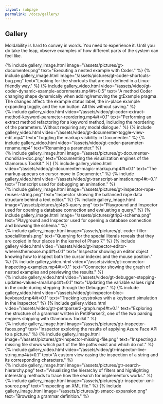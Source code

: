 ```yaml
---
layout: subpage
permalink: /docs/gallery/
---
```


<section id="gallery">
  <div class="container pt-5 pb-5 jumbotron-small">
    <div class="row">
      <div class="col-lg-12">
        <h1>Gallery</h1>
        <p class="lead">Moldability is hard to convey in words. You need to experience it. Until you do take the leap, observe examples of how different parts of the system can feel like.</p>
      </div>
    </div>
    <div class="row">
      {% include gallery_image.html image="/assets/pictures/gt-documenter.png" text="Executing a nested example with Coder." %}
      {% include gallery_image.html image="/assets/pictures/gt-coder-shortcuts-bug.png" text="Looking for the shortcuts that are not defined in a Linux-friendly way." %}
      {% include gallery_video.html video="/assets/video/gt-coder-dynamic-example-adornments.mp4#t=0.5" text="A method Coder changing shape dynamically when adding/removing the gtExample pragma. The changes affect: the example status label, the in-place example expanding toggle, and the run button. All this without saving." %}
    </div>
    <div class="row">
      {% include gallery_video.html video="/assets/video/gt-coder-extract-method-keyword-parameter-reordering.mp4#t=0.1" text="Performing an extract method refactoring for a keyword method, including the reordering of the parameters. Without requiring any modal dialogue." %}
      {% include gallery_video.html video="/assets/video/gt-documenter-toggle-view-edit.mp4" text="Toggling the markup visibility in Documenter." %}
      {% include gallery_video.html video="/assets/video/gt-coder-parameter-rename.mp4" text="Renaming a parameter." %}
    </div>
    <div class="row">
      {% include gallery_image.html image="/assets/pictures/gt-documenter-mondrian-doc.png" text="Documenting the visualization engines of the Glamorous Toolkit." %}
      {% include gallery_video.html video="/assets/video/gt-documenter-magic-markup.mp4#t=0.1" text="The markup appears on cursor move in Documenter." %}
      {% include gallery_video.html video="/assets/video/gt-transcript-animation.mp4#t=0.1" text="Transcript used for debugging an animation." %}
    </div>
    <div class="row">
      {% include gallery_image.html image="/assets/pictures/gt-inspector-rope-reuses-string.png" text="Inspector showing the ballanced rope data structure behind a text editor." %}
      {% include gallery_image.html image="/assets/pictures/gt4p3-query.png" text="Playground and Inspector used for opening a database connection and evaluating a query." %}
      {% include gallery_image.html image="/assets/pictures/gt4p3-schema.png" text="Playground and Inspector used for opening a database connection and browsing the schema." %}
    </div>
    <div class="row">
      {% include gallery_image.html image="/assets/pictures/gt-coder-filter-specialliterals.png" text="Querying for the special literals reveals that they are copied in four places in the kernel of Pharo 7." %}
      {% include gallery_video.html video="/assets/video/gt-inspector-editor-whereisthemouse.mp4#t=0.1" text="Inspector showing an editor object knowing how to inspect both the cursor indexes and the mouse position." %}
      {% include gallery_video.html video="/assets/video/gt-connector-inspecting-examples.mp4#t=0.1" text="Connector showing the graph of nested examples and previewing the results." %}
    </div>
    <div class="row">
      {% include gallery_video.html video="/assets/video/gt-debugger-stepping-updates-values-small.mp4#t=0.1" text="Updating the variable values right in the code during stepping through the Debugger." %}
      {% include gallery_video.html video="/assets/video/gt-inspector-bloc-keyboard.mp4#t=0.1" text="Tracking keystrokes with a keyboard simulation in the Inspector." %}
      {% include gallery_video.html video="/assets/video/gtr-petitparser2-graph.mp4#t=0.1" text="Exploring the structure of a grammar written in PetitParser2, one of the two parsing engines shipping with Glamorous Toolkit." %}
    </div>
    <div class="row">
      {% include gallery_image.html image="/assets/pictures/gtr-inspector-faces.png" text="Inspector exploring the results of applying Azure Face API to a picture." %}
      {% include gallery_image.html image="/assets/pictures/gtr-inspector-missing-file.png" text="Inspecting a missing file shows which part of the file paths exist and which do not." %}
      {% include gallery_video.html video="/assets/video/gtr-inspector-live-string.mp4#t=0.1" text="A custom view easing the inspection of a string and its corresponding characters." %}
    </div>
    <div class="row">
      {% include gallery_image.html image="/assets/pictures/gtr-search-hierarchy.png" text="Visualizing the hierarchy of filters and highlighting interesting methods to trace how the search for implementors works." %}
      {% include gallery_image.html image="/assets/pictures/gtr-inspector-xml-source.png" text="Inspecting an XML file." %}
      {% include gallery_image.html image="/assets/pictures/gt-smacc-expansion.png" text="Browsing a grammar definition." %}
    </div>
  </div>
</section>